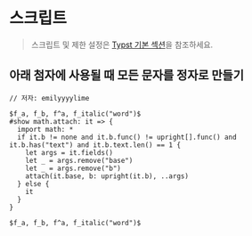 # 스크립트

> 스크립트 및 제한 설정은 [Typst 기본 섹션](../../basics/math/limits.md)을 참조하세요.

## 아래 첨자에 사용될 때 모든 문자를 정자로 만들기

```typ
// 저자: emilyyyylime

$f_a, f_b, f^a, f_italic("word")$
#show math.attach: it => {
  import math: *
  if it.b != none and it.b.func() != upright[].func() and it.b.has("text") and it.b.text.len() == 1 {
    let args = it.fields()
    let _ = args.remove("base")
    let _ = args.remove("b")
    attach(it.base, b: upright(it.b), ..args)
  } else {
    it
  }
}

$f_a, f_b, f^a, f_italic("word")$
```

